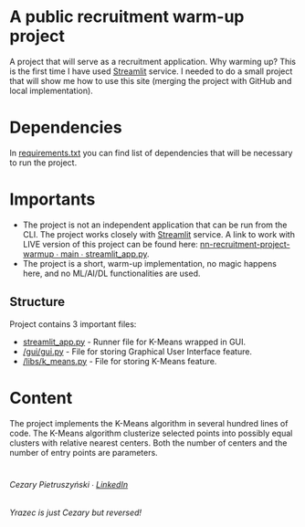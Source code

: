 # A public recruitment warm-up project
A project that will serve as a recruitment application. Why warming up? This is the first time I have used [Streamlit](https://streamlit.io/) service. I needed to do a small project that will show me how to use this site (merging the project with GitHub and local implementation).

# Dependencies
In [requirements.txt](https://github.com/Yrazec/nn-recruitment-project/blob/main/requirements.txt) you can find list of dependencies that will be necessary to run the project.

# Importants
- The project is not an independent application that can be run from the CLI. The project works closely with [Streamlit](https://streamlit.io/) service. A link to work with LIVE version of this project can be found here: [nn-recruitment-project-warmup ∙ main ∙ streamlit_app.py](https://yrazec-nn-recruitment-project-warmup-streamlit-app-cgcb2l.streamlit.app/).
- The project is a short, warm-up implementation, no magic happens here, and no ML/AI/DL functionalities are used.

## Structure
Project contains 3 important files:
- [streamlit_app.py](https://github.com/Yrazec/nn-recruitment-project/blob/main/streamlit_app.py) - Runner file for K-Means wrapped in GUI.
- [/gui/gui.py](https://github.com/Yrazec/nn-recruitment-project/blob/main/gui/gui.py) - File for storing Graphical User Interface feature.
- [/libs/k_means.py](https://github.com/Yrazec/nn-recruitment-project/blob/main/libs/k_means.py) - File for storing K-Means feature.

# Content
The project implements the K-Means algorithm in several hundred lines of code. The K-Means algorithm clusterize selected points into possibly equal clusters with relative nearest centers. Both the number of centers and the number of entry points are parameters.

#  
###### Cezary Pietruszyński ∙ [LinkedIn](https://www.linkedin.com/in/cezary-pietruszynski-tkd/)
_Yrazec is just Cezary but reversed!_
